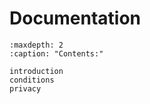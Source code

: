 Documentation
======================

```{toctree}
:maxdepth: 2
:caption: "Contents:"

introduction
conditions
privacy
```
